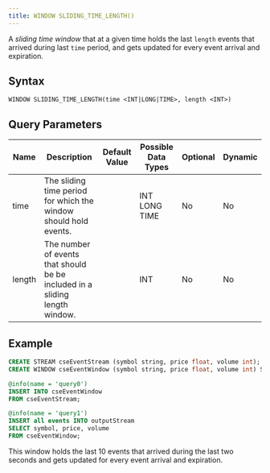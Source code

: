 ```yaml
---
title: WINDOW SLIDING_TIME_LENGTH()
---
```


A _sliding time window_ that at a given time holds the last `length` events that arrived during last `time` period, and gets updated for every event arrival and expiration.

## Syntax

    WINDOW SLIDING_TIME_LENGTH(time <INT|LONG|TIME>, length <INT>)

## Query Parameters

| Name          | Description      | Default Value | Possible Data Types | Optional | Dynamic |
|------------|-------------------------------------|---------------|---------------------|----------|---------|
| time   | The sliding time period for which the window should hold events.   |               | INT LONG TIME       | No       | No      |
| length | The number of events that should be be included in a sliding length window. |      | INT                 | No       | No      |

## Example

```sql
CREATE STREAM cseEventStream (symbol string, price float, volume int);
CREATE WINDOW cseEventWindow (symbol string, price float, volume int) SLIDING_TIME_LENGTH(2 sec, 10);

@info(name = 'query0')
INSERT INTO cseEventWindow
FROM cseEventStream;

@info(name = 'query1')
INSERT all events INTO outputStream
SELECT symbol, price, volume
FROM cseEventWindow;
```

This window holds the last 10 events that arrived during the last two seconds and gets updated for every event arrival and expiration.
